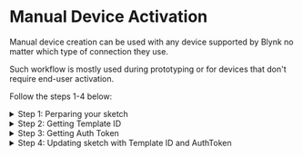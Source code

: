 # Manual Device Activation

Manual device creation can be used with any device supported by Blynk no matter which type of connection they use.

Such workflow is mostly used during prototyping or for devices that don't require end-user activation.

Follow the steps 1-4 below:&#x20;

<details>

<summary>Step 1: Perparing your sketch</summary>



1. Install the latest version of Blynk Library to the IDE you use
2. After that, you should see Blynk folder under the **File > Examples**
3. Select the example for the hardware you use. We will use the one for ESP32

```cpp
#define BLYNK_PRINT Serial
#define BLYNK_TEMPLATE_ID "TMPLXtg6ltzI"
#define BLYNK_DEVICE_NAME "Test"
#include <BlynkSimpleEsp32.h>
char auth[] = "1jIajShg30JO-QQZmlWf1NjdH5FNi2wW";

void setup()
{
  Serial.begin(115200);
  Blynk.begin(auth, "wifi-ssid", "wifi-pass");
}

void loop()
{
  Blynk.run();
}
```

Pay attention to these 4 lines: you would need to fill them.

```cpp
#define BLYNK_TEMPLATE_ID             ""
#define BLYNK_DEVICE_NAME             ""
...
char auth[] = "YourAuthToken";
...
Blynk.begin(auth, "wifi-ssid", "wifi-pass");
```

</details>

<details>

<summary>Step 2: Getting Template ID</summary>

### Template ID and Device Name

1. Log in to your [Blynk.Console](https://blynk.cloud/) developer account
2. If you don't have a  Device Templates -> [Create New Template](../template-quick-setup/#create-a-template) or open an existing one
3. Copy the contents of this section and paste them to your sketch

<img src="https://user-images.githubusercontent.com/72824404/119491140-4234c300-bd66-11eb-80f4-324f2d06bfa0.png" alt="Template ID" data-size="original">

### Getting Auth Token

When the Template is ready, go to Search -> Devices - **Create New Device**

<img src="https://user-images.githubusercontent.com/72824404/119494118-9db48000-bd69-11eb-952c-297c0b7627f8.png" alt="" data-size="original">

Choose a Template and give your new device a name

<img src="https://user-images.githubusercontent.com/72824404/119496316-0c92d880-bd6c-11eb-9276-9ce033ef38c2.png" alt="" data-size="original">

After the device was created, you will get the notification with TemplateID and AuthToken. Also, this info is always available in Device View -> Device Info

<img src="https://user-images.githubusercontent.com/72824404/119501175-4adec680-bd71-11eb-804f-75438981169a.png" alt="AuthToken" data-size="original">

</details>

<details>

<summary>Step 3: Getting Auth Token</summary>

### Getting Auth Token

When the Template is ready, go to Search -> Devices - **Create New Device**

![](https://user-images.githubusercontent.com/72824404/119494118-9db48000-bd69-11eb-952c-297c0b7627f8.png)

Choose a Template and give your new device a name

<img src="https://user-images.githubusercontent.com/72824404/119496316-0c92d880-bd6c-11eb-9276-9ce033ef38c2.png" alt="" data-size="original">

After the device was created, you will get the notification with TemplateID and AuthToken. Also, this info is always available in Device View -> Device Info

<img src="https://user-images.githubusercontent.com/72824404/119501175-4adec680-bd71-11eb-804f-75438981169a.png" alt="AuthToken" data-size="original">



Now you have all the information you need to update your sketch:

</details>

<details>

<summary>Step 4: Updating sketch with Template ID and AuthToken</summary>

Add `TEMPLATE_ID` and `AuthToken` to your sketch:

<pre class="language-cpp"><code class="lang-cpp">#define BLYNK_PRINT Serial
#define BLYNK_TEMPLATE_ID "TMPLbu8•••••"
#define BLYNK_DEVICE_NAME "My First Device 01"

#include &#x3C;BlynkSimpleEsp32.h>

char auth[] = "••••••••••••••VoFvaUOH2U_sI";

<strong>void setup()
</strong>{
  Serial.begin(115200);
  Blynk.begin(auth, "your_wifi-ssid", "your_wifi-pass");
}

void loop()
{
  Blynk.run();
}</code></pre>

Upload the sketch to your device and open Serial Monitor. Wait until you see something like this:

```bash
Blynk v.X.X.X
Your IP is 192.168.0.11
Connecting to...
Ready (ping: 40ms)
```



### Congrats! Your device should be now online!

</details>
